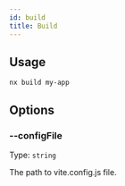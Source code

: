 ```yaml
---
id: build
title: Build
---
```


## Usage

```
nx build my-app
```

## Options

### --configFile

Type: `string`

The path to vite.config.js file.

